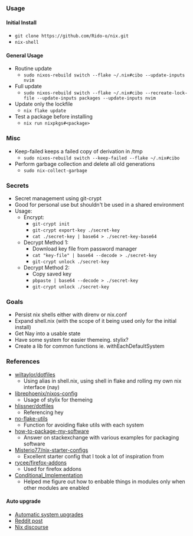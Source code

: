 ### Usage

#### Initial Install
- `git clone https://github.com/Rido-o/nix.git`
- `nix-shell`

#### General Usage
- Routine update
    - `sudo nixos-rebuild switch --flake ~/.nix#cibo --update-inputs nvim`
- Full update
    - `sudo nixos-rebuild switch --flake ~/.nix#cibo --recreate-lock-file --update-inputs packages --update-inputs nvim`
- Update only the lockfile
    - `nix flake update`
- Test a package before installing
    - `nix run nixpkgs#<package>`

### Misc
- Keep-failed keeps a failed copy of derivation in /tmp
    - `sudo nixos-rebuild switch --keep-failed --flake ~/.nix#cibo`
- Perform garbage collection and delete all old generations
    - `sudo nix-collect-garbage`

### Secrets
- Secret management using git-crypt
- Good for personal use but shouldn't be used in a shared environment
- Usage:
    - Encrypt:
        - `git-crypt init`
        - `git-crypt export-key ./secret-key`
        - `cat ./secret-key | base64 > ./secret-key-base64`
    - Decrypt Method 1:
        - Download key file from password manager
        - `cat "key-file" | base64 --decode > ./secret-key`
        - `git-crypt unlock ./secret-key`
    - Decrypt Method 2:
        - Copy saved key
        - `pbpaste | base64 --decode > ./secret-key`
        - `git-crypt unlock ./secret-key`

### Goals
- Persist nix shells either with direnv or nix.conf
- Expand shell.nix (with the scope of it being used only for the initial install)
- Get Nay into a usable state
- Have some system for easier themeing. stylix?
- Create a lib for common functions ie. withEachDefaultSystem

### References
- [wiltaylor/dotfiles](https://github.com/wiltaylor/dotfiles)
    - Using alias in shell.nix, using shell in flake and rolling my own nix interface (nay)
- [librephoenix/nixos-config](https://github.com/librephoenix/nixos-config)
    - Usage of stylix for themeing
- [hlissner/dotfiles](https://github.com/hlissner/dotfiles)
    - Referencing hey
- [no-flake-utils](https://ayats.org/blog/no-flake-utils)
    - Function for avoiding flake utils with each system
- [how-to-package-my-software](https://unix.stackexchange.com/questions/717168/how-to-package-my-software-in-nix-or-write-my-own-package-derivation-for-nixpkgs)
    - Answer on stackexchange with various examples for packaging software
- [Misterio77/nix-starter-configs](https://github.com/Misterio77/nix-starter-configs)
    - Excellent starter config that I took a lot of inspiration from
- [rycee/firefox-addons](https://gitlab.com/rycee/nur-expressions/-/tree/master/pkgs/firefox-addons)
    - Used for firefox addons
- [Conditional_Implementation](https://nixos.wiki/wiki/Extend_NixOS#Conditional_Implementation)
    - Helped me figure out how to enbable things in modules only when other modules are enabled
#### Auto upgrade
- [Automatic system upgrades](https://nixos.wiki/wiki/Automatic_system_upgrades)
- [Reddit post](https://www.reddit.com/r/NixOS/comments/yultt3/what_has_your_experience_been_with/)
- [Nix discourse](https://discourse.nixos.org/t/best-practices-for-auto-upgrades-of-flake-enabled-nixos-systems/31255)
